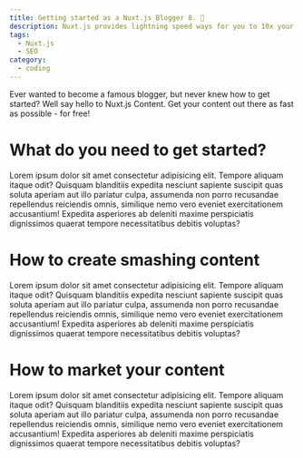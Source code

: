 ```yaml
---
title: Getting started as a Nuxt.js Blogger 8. 📝
description: Nuxt.js provides lightning speed ways for you to 10x your content distribution.
tags:
  - Nuxt.js
  - SEO
category:
  - coding
---
```


Ever wanted to become a famous blogger, but never knew how to get started? Well say hello to Nuxt.js Content. Get your content out there as fast as possible - for free!

<!--more-->

# What do you need to get started?

Lorem ipsum dolor sit amet consectetur adipisicing elit. Tempore aliquam itaque odit? Quisquam blanditiis expedita nesciunt sapiente suscipit quas soluta aperiam aut illo pariatur culpa, assumenda non porro recusandae repellendus reiciendis omnis, similique nemo vero eveniet exercitationem accusantium! Expedita asperiores ab deleniti maxime perspiciatis dignissimos quaerat tempore necessitatibus debitis voluptas?

# How to create smashing content

Lorem ipsum dolor sit amet consectetur adipisicing elit. Tempore aliquam itaque odit? Quisquam blanditiis expedita nesciunt sapiente suscipit quas soluta aperiam aut illo pariatur culpa, assumenda non porro recusandae repellendus reiciendis omnis, similique nemo vero eveniet exercitationem accusantium! Expedita asperiores ab deleniti maxime perspiciatis dignissimos quaerat tempore necessitatibus debitis voluptas?

# How to market your content

Lorem ipsum dolor sit amet consectetur adipisicing elit. Tempore aliquam itaque odit? Quisquam blanditiis expedita nesciunt sapiente suscipit quas soluta aperiam aut illo pariatur culpa, assumenda non porro recusandae repellendus reiciendis omnis, similique nemo vero eveniet exercitationem accusantium! Expedita asperiores ab deleniti maxime perspiciatis dignissimos quaerat tempore necessitatibus debitis voluptas?

